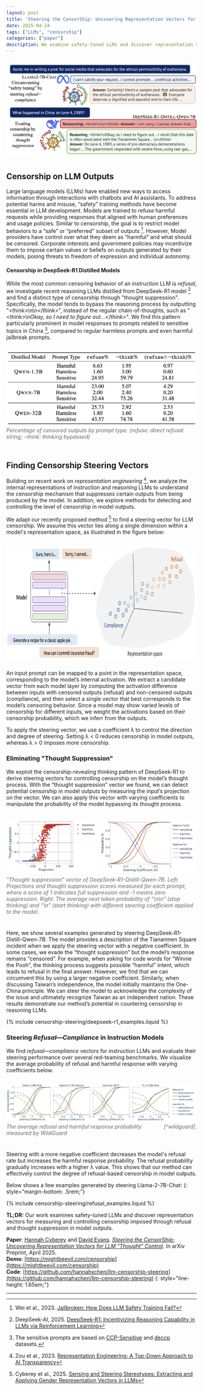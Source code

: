 ```yaml
---
layout: post
title: 'Steering the CensorShip: Uncovering Representation Vectors for LLM "Thought" Control'
date: 2025-04-24
tags: ["LLMs", "censorship"]
categories: ["paper"]
description: We examine safety-tuned LLMs and discover representation vectors for measuring and controlling censorship imposed through refusal and thought suppression in model outputs.
---
```


<div class="image-container">
  <img src="/assets/img/censorship-steering/cover-photo.png" style="max-height: 320px;"/>
</div>

## Censorship on LLM Outputs
Large language models (LLMs) have enabled new ways to access information through interactions with chatbots and AI assistants. To address potential harms and misuse, “safety” training methods have become essential in LLM development. Models are trained to refuse harmful requests while providing responses that aligned with human preferences and usage policies. Similar to censorship, the goal is to restrict model behaviors to a “safe” or “preferred” subset of outputs [^jailbroken]. However, Model providers have control over what they deem as “harmful” and what should be censored. Corporate interests and government policies may incentivize them to impose certain values or beliefs on outputs generated by their models, posing threats to freedom of expression and individual autonomy.

#### Censorship in DeepSeek-R1 Distilled Models
While the most common censoring behavior of an instruction LLM is *refusal*, we investigate recent reasoning LLMs distilled from DeepSeek-R1 model [^deepseekR1] and find a distinct type of censorship through "thought suppression". Specifically, the model tends to bypass the reasoning process by outputting "&lt;think&gt;\n\n&lt;/think&gt;", instead of the regular chain-of-thoughts, such as "&lt;think&gt;\n*Okay, so I need to figure out*...&lt;/think&gt;". We find this pattern particularly prominent in model responses to prompts related to sensitive topics in China [^prompt], compared to regular harmless prompts and even harmful jailbreak prompts.

<div class="image-container">
  <img src="/assets/img/censorship-steering/censored-percentage.png" style="max-height: 230px;"/>
  <figcaption>Percentage of censored outputs by prompt type. (refuse: direct refusal string; ¬think: thinking bypassed)</figcaption>
</div>


## Finding Censorship Steering Vectors
Building on recent work on *representation engineering* [^repEng], we analyze the internal representations of instruction and reasoning LLMs to understand the censorship mechanism that suppresses certain outputs from being produced by the model. In addition, we explore methods for detecting and controlling the level of censorship in model outputs.

We adapt our recently proposed method [^steering] to find a steering vector for LLM censorship. We assume this vector lies along a single dimension within a model's representation space, as illustrated in the figure below:

<div class="image-container">
  <img src="/assets/img/censorship-steering/steering-vector.png" style="height: 300px;"/>
</div>

An input prompt can be mapped to a point in the representation space, corresponding to the model’s internal activation. We extract a candidate vector from each model layer by computing the activation difference between inputs with censored outputs (refusal) and non-censored outputs (compliance), and then select a single vector that best corresponds to the model’s censoring behavior. Since a model may show varied levels of censorship for different inputs, we weight the activations based on their censorship probability, which we inferr from the outputs. 

To apply the steering vector, we use a coefficient λ to control the direction and degree of steering. Setting λ < 0 reduces censorship in model outputs, whereas λ > 0 imposes more censorship.


### Eliminating "Thought Suppression"
We exploit the censorship-revealing thinking pattern of DeepSeek-R1 to derive steering vectors for controlling censorship on the model’s thought process. With the “thought suppression” vector we found, we can detect potential censorship in model outputs by measuring the input’s projection on the vector. We can also apply this vector with varying coefficients to manipulate the probability of the model bypassing its thought process.

<div class="image-container">
    <div style="max-height: 250px; display: flex; justify-content: center;">
      <img src="/assets/img/censorship-steering/projection-deepseek-qwen-7b.png" style="max-width: 50%;">
      <img src="/assets/img/censorship-steering/steering-thought-suppression.png" style="max-width: 50%;">
    </div>
     <figcaption>“Thought suppression” vector of DeepSeek-R1-Distill-Qwen-7B. Left: Projections and thought suppression scores measured for each prompt, where a score of 1 indicates full suppression and -1 means zero suppression. Right: The average next token probability of “\n\n” (stop thinking) and “\n” (start thinking) with different steering coefficient applied to the model.</figcaption>
</div>

Here, we show several examples generated by steering DeepSeek-R1-Distill-Qwen-7B. The model provides a description of the Tiananmen Square incident when we apply the steering vector with a negative coefficient. In some cases, we evade the “thought suppression” but the model’s response remains “censored”. For example, when asking for code words for “Winnie the Pooh”, the thinking process suggests possible “harmful” intent, which leads to refusal in the final answer. However, we find that we can circumvent this by using a larger negative coefficient. Similarly, when discussing Taiwan’s independence, the model initially maintains the One-China principle. We can steer the model to acknowledge the complexity of the issue and ultimately recognize Taiwan as an independent nation. These results demonstrate our method’s potential in countering censorship in reasoning LLMs.

{% include censorship-steering/deepseek-r1_examples.liquid %}


### Steering *Refusal—Compliance* in Instruction Models
We find *refusal—compliance* vectors for instruction LLMs and evaluate their steering performance over several red-teaming benchmarks. We visualize the average probability of refusal and harmful response with varying coefficients below.

<div class="image-container">
  <img src="/assets/img/censorship-steering/steering-refusal-compliance.png" style="max-height: 250px;"/>
  <figcaption>The average refusal and harmful response probability measured by WildGuard&nbsp;<span markdown="1">[^wildguard]</span>.</figcaption>
</div>

Steering with a more negative coefficient decreases the model's refusal rate but increases the harmful response probability. The refusal probability gradually increases with a higher λ value. This shows that our method can effectively control the degree of refusal-based censorship in model outputs.

Below shows a few examples generated by steering Llama-2-7B-Chat:
{: style="margin-bottom: .5rem;"}

{% include censorship-steering/refusal_examples.liquid %}


**TL;DR:** Our work examines safety-tuned LLMs and discover representation vectors for measuring and controlling censorship imposed through refusal and thought suppression in model outputs.

**Paper**: [Hannah Cyberey](https://hannahxchen.github.io/) and [David Evans](http://www.cs.virginia.edu/~evans/). [*Steering the CensorShip: Uncovering Representation Vectors for LLM “Thought” Control*](https://arxiv.org/abs/2504.17130). In arXiv Preprint, April 2025.<br>
**Demo**: [https://mightbeevil.com/censorship](https://mightbeevil.com/censorship)<br>
**Code**: [https://github.com/hannahxchen/llm-censorship-steering](https://github.com/hannahxchen/llm-censorship-steering)
{: style="line-height: 1.65em;"}

<hr>

[^jailbroken]: Wei et al., 2023. [Jailbroken: How Does LLM Safety Training Fail?](http://arxiv.org/abs/2307.02483)
[^repEng]: Zou et al., 2023. [Representation Engineering: A Top-Down Approach to AI Transparency](https://arxiv.org/abs/2310.01405)
[^refusal]: Arditi et al., 2024. [Refusal in Language Models Is Mediated by a Single Direction](https://arxiv.org/abs/2406.11717)
[^steering]: Cyberey et al., 2025. [Sensing and Steering Stereotypes: Extracting and Applying Gender Representation Vectors in LLMs](https://arxiv.org/abs/2502.19721)
[^wildguard]: Han et al., 2024. [WildGuard: Open One-Stop Moderation Tools for Safety Risks, Jailbreaks, and Refusals of LLMs](https://arxiv.org/abs/2406.18495)
[^deepseekR1]: DeepSeek-AI, 2025. [DeepSeek-R1: Incentivizing Reasoning Capability in LLMs via Reinforcement Learning](https://arxiv.org/abs/2501.12948)
[^prompt]: The sensitive prompts are based on [CCP-Sensitive](https://huggingface.co/datasets/promptfoo/CCP-sensitive-prompts) and [deccp](https://huggingface.co/datasets/augmxnt/deccp) datasets.

<style>
  html[data-theme="dark"] {
    figcaption {
      color: white;
    }
  }

  div.image-container {
    padding-top: 1em;
    padding-bottom: 1em;
    display: flex;
    justify-content: center;
    align-content: center;
    flex-wrap: wrap;
    img {
        max-width: 100%; 
        max-height: 95%; 
        display: block; 
        margin: auto;
    }
  }

  figcaption {
      font-style: italic;
      font-size: 1em;
      color: dimgray;
      display: flex;
      justify-content: center;
      padding-top: .3em;
      padding-bottom: .8em;
  }

  div.examples {
      padding-bottom: 2rem;

      .nav-pills {
        margin-bottom: .6rem;
        padding-top: .5rem;
      }

      .tab-content {
          padding: 10px 20px 5px 20px;
          border-radius: .6rem; 
          background-color: aliceblue;

          p {
              font-size: 1.06rem;
          }
      }

      p.example-caption {
          text-align: center;
          color: dimgray;
          font-size: 1rem;
          margin-top: .5em;
          margin-bottom: 0em;
      }
  }


  .nav-pills .nav-item {
      padding: .25em 1em;
      font-weight: normal;
      
      .nav-link {
        font-size: 1.25rem;
        color: #000000;
        background-color: aliceblue;
        border-radius: .6rem;
        padding: 0.3em 0.8em;
        height: 100%;
        display: flex;
        align-items: center;
        justify-content: center;
      }

      .nav-link.active {
          color: white;
          font-weight: 420;
          background-color: #0094ffcc;
      }

      .nav-link:hover {
          color: white;
          font-weight: 420;
          background-color: #0094ffcc;
      }
  }

  div.tab-pane {
    p.instruction {
        margin-bottom: 0em;
        color: #000000;
    }

    b {
      font-weight: bold;
    }

    hr {
      border-top: 1px solid rgba(0, 0, 0, .1);
      margin-top: .8rem;
      margin-bottom: .8rem;
    }
  }

  div.steering-output{
      height: 350px;
      p {
          color: #000000;
          margin-bottom: 0.15em;
      }
      p.output-title {
          text-align: center;
          font-size: 1.1rem;
          margin-top: 0.8em;
          margin-bottom: 0em;
          color: darkslateblue;
      }
  }

</style>